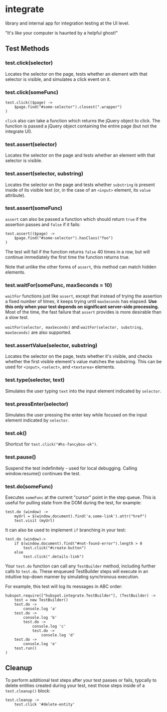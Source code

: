 integrate
=========

library and internal app for integration testing at the UI level.

"It's like your computer is haunted by a helpful ghost!"

Test Methods
-------------

### test.click(selector)

Locates the selector on the page, tests whether an element with that selector is
visible, and simulates a click event on it.

### test.click(someFunc)

```
test.click(($page) ->
    $page.find("#some-selector").closest(".wrapper")
)
````

`click` also can take a function which returns the jQuery object to click. The
function is passed a jQuery object containing the entire page (but not the
integrate UI).

### test.assert(selector)

Locates the selector on the page and tests whether an element with that selector
is visible.

### test.assert(selector, substring)

Locates the selector on the page and tests whether `substring` is present inside
of its visible text (or, in the case of an `<input>` element, its `value`
attribute).

### test.assert(someFunc)

`assert` can also be passed a function which should return `true` if the
assertion passes and `false` if it fails:

```
test.assert(($page) ->
    $page.find("#some-selector").hasClass("foo")
)
```

The test will fail if the function returns `false` 40 times in a row, but
will continue immediately the first time the function returns true.

Note that unlike the other forms of `assert`, this method can match hidden
elements.

### test.waitFor(someFunc, maxSeconds = 10)

`waitFor` functions just like `assert`, except that instead of trying the
assertion a fixed number of times, it keeps trying until `maxSeconds` has
elapsed. **Use this only when your test depends on significant server-side
processing.** Most of the time, the fast failure that `assert` provides is more
desirable than a slow test.

`waitFor(selector, maxSeconds)` and `waitFor(selector, substring, maxSeconds)`
are also supported.

### test.assertValue(selector, substring)

Locates the selector on the page, tests whether it's visible, and checks whether
the first visible element's value matches the substring. This can be used for
`<input>`, `<select>`, and `<textarea>` elements.

### test.type(selector, text)

Simulates the user typing `text` into the input element indicated by
`selector`.

### test.pressEnter(selector)

Simulates the user pressing the enter key while focused on the input
element indicated by `selector`.

### test.ok()

Shortcut for `test.click("#hs-fancybox-ok")`.

### test.pause()

Suspend the test indefinitely - used for local debugging. Calling window.resume() continues the test.

### test.do(someFunc)

Executes `someFunc` at the current "cursor" point in the step queue. This is useful for
pulling state from the DOM during the test, for example:

```
test.do (window) ->
    myUrl = $(window.document).find('a.some-link').attr("href")
    test.visit (myUrl)
```

It can also be used to implement `if` branching in your test:
```
test.do (window)->
    if $(window.document).find("#not-found-error").length > 0
        test.click("#create-button")
    else
        test.click(".details-link")
```

Your `test.do` function can call any `TestBuilder` method, including further
calls to `test.do`. These enqueued TestBuilder steps will execute in an intuitive top-down manner
by simulating synchronous execution.

For example, this test will log its messages in ABC order:

```
hubspot.require(["hubspot.integrate.TestBuilder"], (TestBuilder) ->
    test = new TestBuilder()
    test.do ->
        console.log 'a'
    test.do ->
        console.log 'b'
        test.do ->
            console.log 'c'
            test.do ->
                console.log 'd'
    test.do ->
        console.log 'e'
    test.run()
)
```

Cleanup
-------

To perform additional test steps after your test passes or fails, typcally to
delete entities created during your test, nest those steps inside of a
`test.cleanup()` block:

```
test.cleanup ->
    test.click '#delete-entity'
```
